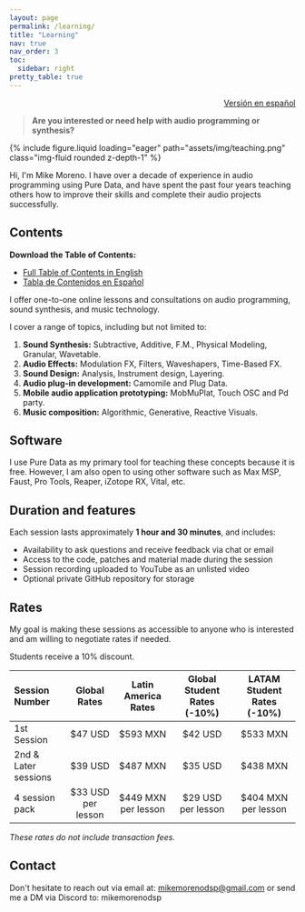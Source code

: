 ```yaml
---
layout: page
permalink: /learning/
title: "Learning"
nav: true   
nav_order: 3
toc:
  sidebar: right
pretty_table: true
---
```


 <div style="text-align: right">  <a href="/learning-esp/">Versión en español</a> </div>

> **Are you interested or need help with audio programming or synthesis?**

<div class="row">
    <div class="col-sm mt-3 mt-md-0">
        {% include figure.liquid loading="eager" path="assets/img/teaching.png" class="img-fluid rounded z-depth-1" %}
    </div>
</div>

Hi, I'm Mike Moreno. I have over a decade of experience in audio programming using Pure Data, and have spent the past four years teaching others how to improve their skills and complete their audio projects successfully.

## Contents

**Download the Table of Contents:**
- [Full Table of Contents in English](/assets/pdf/Eng-Contents-2021.pdf)
- [Tabla de Contenidos en Español](/assets/pdf/Esp-Contenidos-2021.pdf)

I offer one-to-one online lessons and consultations on audio programming, sound synthesis, and music technology.

I cover a range of topics, including but not limited to:
1. **Sound Synthesis:** Subtractive, Additive, F.M., Physical Modeling, Granular, Wavetable.
2. **Audio Effects:** Modulation FX, Filters, Waveshapers, Time-Based FX.
3. **Sound Design:** Analysis, Instrument design, Layering.
4. **Audio plug-in development:** Camomile and Plug Data.
5. **Mobile audio application prototyping:** MobMuPlat, Touch OSC and Pd party.
4. **Music composition:** Algorithmic, Generative, Reactive Visuals.


## Software

I use Pure Data as my primary tool for teaching these concepts because it is free. However, I am also open to using other software such as Max MSP, Faust, Pro Tools, Reaper, iZotope RX, Vital, etc.

## Duration and features

Each session lasts approximately **1 hour and 30 minutes**, and includes:
- Availability to ask questions and receive feedback via chat or email
- Access to the code, patches and material made during the session
- Session recording uploaded to YouTube as an unlisted video
- Optional private GitHub repository for storage



## Rates
My goal is making these sessions as accessible to anyone who is interested and am willing to negotiate rates if needed. 

Students receive a 10% discount.

| Session Number | Global Rates | Latin America Rates     | Global Student Rates (-10%)     | LATAM Student Rates (-10%)     |
| :---        |    :----:   |    :----:   |    :----:   |          :---: |
| 1st Session      | $47 USD       | $593 MXN   | $42 USD   | $533 MXN   |
| 2nd & Later sessions   | $39 USD        | $487 MXN      | $35 USD   | $438 MXN   |
| 4 session pack     | $33 USD per lesson       | $449 MXN per lesson  | $29 USD per lesson   | $404 MXN per lesson  |

*These rates do not include transaction fees.*

## Contact

Don't hesitate to reach out via email at:
<mikemorenodsp@gmail.com>
or send me a DM via Discord to: mikemorenodsp